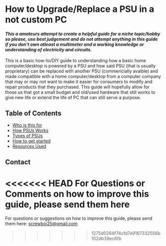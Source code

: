 # How to Upgrade/Replace a PSU in a not custom PC 
#### *This a amateurs attempt to create a helpful guide for a niche topic/hobby so please, use best judgement and do not attempt anything in this guide if you don't own atleast a multimeter and a working knowledge or understanding of electricity and circuits.*
This is a basic how-to/DIY guide to understanding how a basic home computer/desktop is powered by a PSU and how said PSU (that is usually proprietary) can be replaced with another PSU (commericially avaible) and made compatible with a home computer/desktop from a computer company that may or may not want to make it easier for consumers to modify and repair products that they purchased. This guide will hopefully allow for those us that got a small budget and old/used hardware that still works to give new life or extend the life of PC that can still serve a purpose.

## Table of Contents
- [Who is this for](1-why_try.md)
- [How PSUs Works](2-psu_4_dummy.md)
- [Types of PSUs](3-types_of_psus.md)
- [How to get started](4-setup.md)
- [Resources Used](7-resources.md)



## Contact

<<<<<<< HEAD
For Questions or Comments on how to improve this guide, please send them here
=======
For questions or suggestions on how to improve this guide, please send them here: screwboi25@gmail.com
>>>>>>> 1275d0264f74cfd7e9167332556b102db39ec6fb
